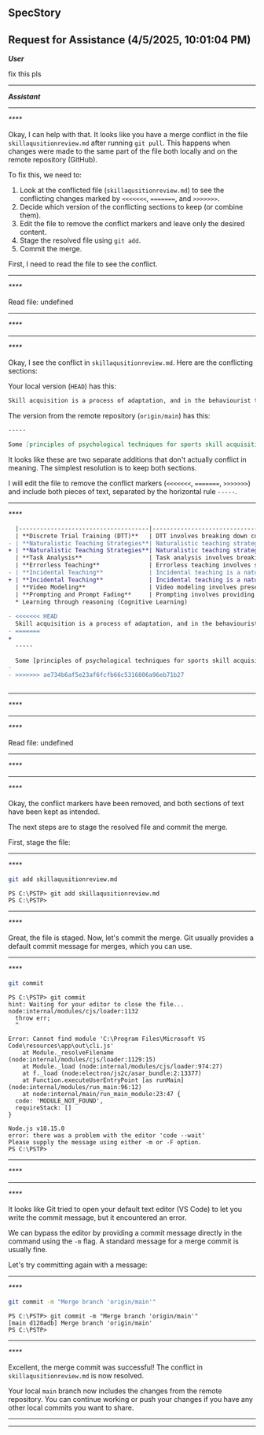 ## SpecStory

## Request for Assistance (4/5/2025, 10:01:04 PM)

_**User**_

fix this pls

---

_**Assistant**_



---

_****_

Okay, I can help with that. It looks like you have a merge conflict in the file `skillaqusitionreview.md` after running `git pull`. This happens when changes were made to the same part of the file both locally and on the remote repository (GitHub).

To fix this, we need to:
1.  Look at the conflicted file (`skillaqusitionreview.md`) to see the conflicting changes marked by `<<<<<<<`, `=======`, and `>>>>>>>`.
2.  Decide which version of the conflicting sections to keep (or combine them).
3.  Edit the file to remove the conflict markers and leave only the desired content.
4.  Stage the resolved file using `git add`.
5.  Commit the merge.

First, I need to read the file to see the conflict.

---

_****_

Read file: undefined

---

_****_



---

_****_

Okay, I see the conflict in `skillaqusitionreview.md`. Here are the conflicting sections:

Your local version (`HEAD`) has this:

```markdown
Skill acquisition is a process of adaptation, and in the behaviourist tradition, a process of shaping. We can start from a smaller skill and build up to a more complex skill. This can be thought of as a form of [skill transfer](https://github.com/Wordweaver-EH/PSTP/blob/main/skilltransfer.html).
```

The version from the remote repository (`origin/main`) has this:

```markdown
-----

Some [principles of psychological techniques for sports skill acquisition](https://github.com/Wordweaver-EH/PSTP/blob/main/sportskillpsychology.md) are reminiscent of hypnotic techniques
```

It looks like these are two separate additions that don't actually conflict in meaning. The simplest resolution is to keep both sections.

I will edit the file to remove the conflict markers (`<<<<<<<`, `=======`, `>>>>>>>`) and include both pieces of text, separated by the horizontal rule `-----`.

---

_****_

```diff
  |-------------------------------------|--------------------------------------------------------------------------------------------------------------------------------------------------------------------------------------|---------------------------------------------------------------------------------------------------------------------------------------------------------------------------------------------------------------------------------------|
  | **Discrete Trial Training (DTT)**   | DTT involves breaking down complex skills into smaller, manageable steps and using systematic prompts and reinforcement to teach each step. It emphasizes repetition and structured learning opportunities to promote skill acquisition. | DTT is effective for teaching foundational skills, such as language, social, and academic skills, and for individuals who benefit from structured and repetitive instruction.                                                          |
- | **Naturalistic Teaching Strategies**| Naturalistic teaching strategies create opportunities for learning within the natural environment, using child-initiated activities and interests. It incorporates incidental teaching, following the child’s lead, and providing immediate reinforcement to promote learning. | Naturalistic teaching strategies are effective for promoting social communication skills, play skills, and generalization of learned skills to natural settings.                                                                         |
+ | **Naturalistic Teaching Strategies**| Naturalistic teaching strategies create opportunities for learning within the natural environment, using child-initiated activities and interests. It incorporates incidental teaching, following the child's lead, and providing immediate reinforcement to promote learning. | Naturalistic teaching strategies are effective for promoting social communication skills, play skills, and generalization of learned skills to natural settings.                                                                         |
  | **Task Analysis**                   | Task analysis involves breaking down complex skills into sequential steps and teaching each step individually. It helps individuals learn and perform complex skills by mastering smaller, more manageable components. | Task analysis is useful for teaching complex skills, such as self-help skills, academic tasks, and vocational skills, by providing clear and systematic instruction.                                                                    |
  | **Errorless Teaching**              | Errorless teaching involves structuring learning opportunities to minimize errors by providing prompts or cues before the individual responds. It focuses on preventing errors and promoting successful learning experiences. | Errorless teaching is beneficial for teaching new skills and reducing frustration and negative learning experiences, particularly for individuals who have difficulty with independent problem-solving.                                  |
- | **Incidental Teaching**             | Incidental teaching is a naturalistic teaching approach where learning opportunities are embedded within the natural environment and capitalize on the individual’s interests and motivation. It involves following the individual’s lead and providing prompts and reinforcement within naturally occurring situations. | Incidental teaching is effective for promoting language and social communication skills, as well as generalization of skills to natural settings.                                                                                      |
+ | **Incidental Teaching**             | Incidental teaching is a naturalistic teaching approach where learning opportunities are embedded within the natural environment and capitalize on the individual's interests and motivation. It involves following the individual's lead and providing prompts and reinforcement within naturally occurring situations. | Incidental teaching is effective for promoting language and social communication skills, as well as generalization of skills to natural settings.                                                                                      |
  | **Video Modeling**                  | Video modeling involves presenting videos of desired behaviors or skills to individuals to learn by observing and imitating the modeled behaviors. It provides a visual demonstration and can be effective for individuals with strong visual learning preferences. | Video modeling is beneficial for teaching a wide range of skills, including social, communication, and daily living skills.                                                                                                             |
  | **Prompting and Prompt Fading**     | Prompting involves providing cues or assistance to guide individuals to the correct response. Prompt fading gradually reduces the intensity or frequency of prompts over time to promote independent responding. | Prompting and prompt fading techniques are effective for teaching new skills, promoting independent responding, and reducing prompt dependency.                                                                                         |
  * Learning through reasoning (Cognitive Learning)
  
- <<<<<<< HEAD
  Skill acquisition is a process of adaptation, and in the behaviourist tradition, a process of shaping. We can start from a smaller skill and build up to a more complex skill. This can be thought of as a form of [skill transfer](https://github.com/Wordweaver-EH/PSTP/blob/main/skilltransfer.html).
- =======
+ 
  -----
  
  Some [principles of psychological techniques for sports skill acquisition](https://github.com/Wordweaver-EH/PSTP/blob/main/sportskillpsychology.md) are reminiscent of hypnotic techniques
- 
- >>>>>>> ae734b6af5e23af6fcfb66c5316806a96eb71b27
  
```

---

_****_



---

_****_

Read file: undefined

---

_****_



---

_****_

Okay, the conflict markers have been removed, and both sections of text have been kept as intended.

The next steps are to stage the resolved file and commit the merge.

First, stage the file:

---

_****_

```bash
git add skillaqusitionreview.md
```

```
PS C:\PSTP> git add skillaqusitionreview.md
PS C:\PSTP>
```

---

_****_

Great, the file is staged. Now, let's commit the merge. Git usually provides a default commit message for merges, which you can use.

---

_****_

```bash
git commit
```

```
PS C:\PSTP> git commit
hint: Waiting for your editor to close the file... node:internal/modules/cjs/loader:1132
  throw err;
  ^

Error: Cannot find module 'C:\Program Files\Microsoft VS Code\resources\app\out\cli.js'
    at Module._resolveFilename (node:internal/modules/cjs/loader:1129:15)
    at Module._load (node:internal/modules/cjs/loader:974:27)
    at f._load (node:electron/js2c/asar_bundle:2:13377)
    at Function.executeUserEntryPoint [as runMain] (node:internal/modules/run_main:96:12)
    at node:internal/main/run_main_module:23:47 {
  code: 'MODULE_NOT_FOUND',
  requireStack: []
}

Node.js v18.15.0
error: there was a problem with the editor 'code --wait'
Please supply the message using either -m or -F option.
PS C:\PSTP>
```

---

_****_



---

_****_

It looks like Git tried to open your default text editor (VS Code) to let you write the commit message, but it encountered an error.

We can bypass the editor by providing a commit message directly in the command using the `-m` flag. A standard message for a merge commit is usually fine.

Let's try committing again with a message:

---

_****_

```bash
git commit -m "Merge branch 'origin/main'"
```

```
PS C:\PSTP> git commit -m "Merge branch 'origin/main'"
[main d120adb] Merge branch 'origin/main'
PS C:\PSTP>
```

---

_****_

Excellent, the merge commit was successful! The conflict in `skillaqusitionreview.md` is now resolved.

Your local `main` branch now includes the changes from the remote repository. You can continue working or push your changes if you have any other local commits you want to share.

---



---

